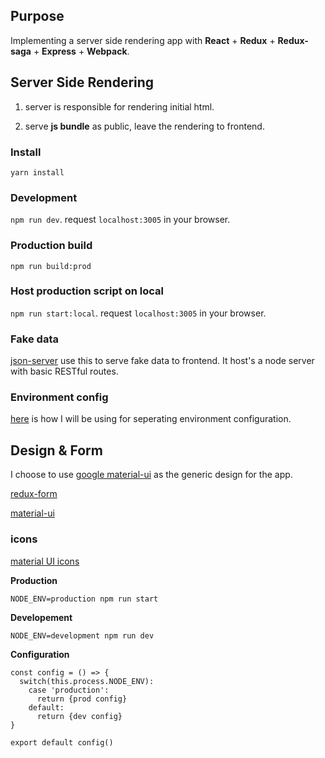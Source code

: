 ## Purpose

Implementing a server side rendering app with **React** + **Redux** + **Redux-saga** + **Express** + **Webpack**.

## Server Side Rendering

1. server is responsible for rendering initial html.

2. serve **js bundle** as public, leave the rendering to frontend.

### Install

`yarn install`

### Development

`npm run dev`. request `localhost:3005` in your browser.

### Production build

`npm run build:prod`

### Host production script on local

`npm run start:local`. request `localhost:3005` in your browser.

### Fake data

[json-server](https://github.com/typicode/json-server) use this to serve fake data to frontend. It host's a node server with basic RESTful routes.

### Environment config

[here](http://stackoverflow.com/questions/8332333/node-js-setting-up-environment-specific-configs-to-be-used-with-everyauth) is how I will be using for seperating environment configuration.

## Design & Form

I choose to use [google material-ui](http://www.material-ui.com) as the generic design for the app.

[redux-form](http://redux-form.com)

[material-ui](https://github.com/erikras/redux-form-material-ui)

### icons

[material UI icons](https://material.io/icons/)

**Production**

`NODE_ENV=production npm run start`

**Developement**

`NODE_ENV=development npm run dev`

**Configuration**

```
const config = () => {
  switch(this.process.NODE_ENV):
    case 'production':
      return {prod config}
    default:
      return {dev config}
}

export default config()
```
